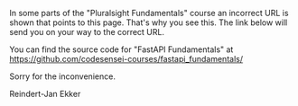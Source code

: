 In some parts of the "Pluralsight Fundamentals" course an incorrect
URL is shown that points to this page. That's why you see this. The
link below will send you on your way to the correct URL.

You can find the source code for "FastAPI Fundamentals" at https://github.com/codesensei-courses/fastapi_fundamentals/

Sorry for the inconvenience.

Reindert-Jan Ekker
